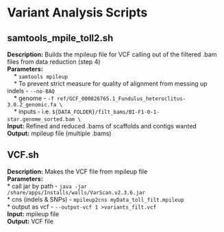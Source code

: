 # Variant Analysis Scripts

## samtools_mpile_toll2.sh
**Description:** Builds the mpileup file for VCF calling out of the filtered .bam files from data reduction (step 4)  
**Parameters:**  
      * `samtools mpileup`  
      * To prevent strict measure for quality of alignment from messing up indels - `--no-BAQ`   
      * genome - `-f ref/GCF_000826765.1_Fundulus_heteroclitus-3.0.2_genomic.fa \`   
      * inputs - i.e. `${DATA_FOLDER}/filt_bams/BI-F1-0-1-star.genome_sorted.bam \`    
**Input:** Refined and reduced .bams of scaffolds and contigs wanted  
**Output:** mpileup file (multiple .bams)  

## VCF.sh
**Description:** Makes the VCF file from mpileup file  
**Parameters:**  
      * call jar by path - `java -jar /share/apps/Installs/walls/VarScan.v2.3.6.jar`  
      * cns (indels & SNPs) - `mpileup2cns myData_toll_filt.mpileup`  
      * output as vcf - `--output-vcf 1 >variants_filt.vcf`  
**Input:** mpileup file  
**Output:** VCF file  

